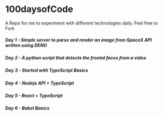 # 100daysofCode

A Repo for me to experiment with different technologies daily. Feel free to Fork

##### Day 1 - Simple server to parse and render an image from SpaceX API written using DENO

##### Day 2 - A python script that detects the frontal faces from a video

##### Day 3 - Started with TypeScript Basics

##### Day 4 - Nodejs API + TypeScript

##### Day 5 - React + TypeScript

##### Day 6 - Babel Basics
